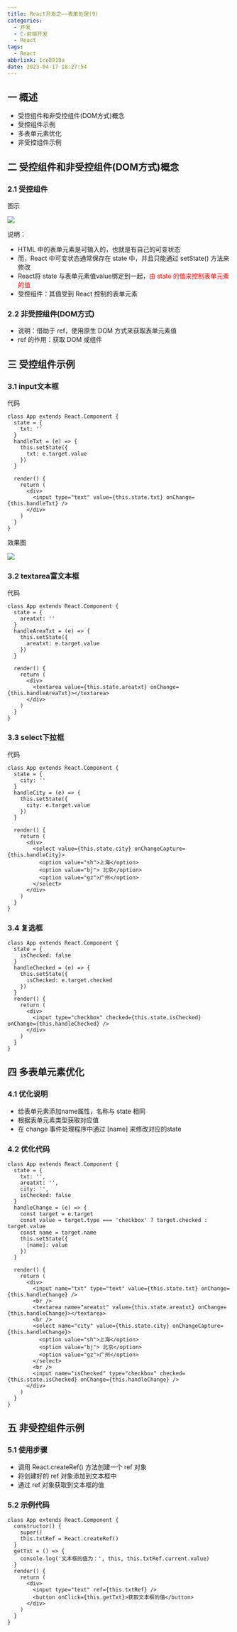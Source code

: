 ```yaml
---
title: React开发之——表单处理(9)
categories:
  - 开发
  - C-前端开发
  - React
tags:
  - React
abbrlink: 1ce8919a
date: 2023-04-17 18:27:54
---
```

## 一 概述

*  受控组件和非受控组件(DOM方式)概念
*  受控组件示例
*  多表单元素优化
*  非受控组件示例

<!--more-->

## 二  受控组件和非受控组件(DOM方式)概念

### 2.1 受控组件

图示

![][1]

说明：

* HTML 中的表单元素是可输入的，也就是有自己的可变状态
* 而，React 中可变状态通常保存在 state 中，并且只能通过 setState() 方法来修改
* React将 state 与表单元素值value绑定到一起，<font color=red>由 state 的值来控制表单元素的值</font>
* 受控组件：其值受到 React 控制的表单元素

### 2.2 非受控组件(DOM方式)

*  说明：借助于 ref，使用原生 DOM 方式来获取表单元素值
*  ref 的作用：获取 DOM 或组件

## 三 受控组件示例

### 3.1 input文本框

代码

```
class App extends React.Component {
  state = {
    txt: ''
  }
  handleTxt = (e) => {
    this.setState({
      txt: e.target.value
    })
  }

  render() {
    return (
      <div>
        <input type="text" value={this.state.txt} onChange={this.handleTxt} />
      </div>
    )
  }
}
```

效果图

![][2]

### 3.2 textarea富文本框

代码

```
class App extends React.Component {
  state = {
    areatxt: ''
  }
  handleAreaTxt = (e) => {
    this.setState({
      areatxt: e.target.value
    })
  }

  render() {
    return (
      <div>
        <textarea value={this.state.areatxt} onChange={this.handleAreaTxt}></textarea>
      </div>
    )
  }
}
```

### 3.3 select下拉框

代码

```
class App extends React.Component {
  state = {
    city: ''
  }
  handleCity = (e) => {
    this.setState({
      city: e.target.value
    })
  }

  render() {
    return (
      <div>
        <select value={this.state.city} onChangeCapture={this.handleCity}>
          <option value="sh">上海</option>
          <option value="bj"> 北京</option>
          <option value="gz">广州</option>
        </select>
      </div>
    )
  }
}
```

### 3.4 复选框

```
class App extends React.Component {
  state = {
    isChecked: false
  }
  handleChecked = (e) => {
    this.setState({
      isChecked: e.target.checked
    })
  }
  render() {
    return (
      <div>
        <input type="checkbox" checked={this.state.isChecked} onChange={this.handleChecked} />
      </div>
    )
  }
}
```

## 四 多表单元素优化

### 4.1 优化说明

* 给表单元素添加name属性，名称与 state 相同
* 根据表单元素类型获取对应值
* 在 change 事件处理程序中通过 [name] 来修改对应的state

### 4.2 优化代码

```
class App extends React.Component {
  state = {
    txt: '',
    areatxt: '',
    city: '',
    isChecked: false
  }
  handleChange = (e) => {
    const target = e.target
    const value = target.type === 'checkbox' ? target.checked : target.value
    const name = target.name
    this.setState({
      [name]: value
    })
  }

  render() {
    return (
      <div>
        <input name="txt" type="text" value={this.state.txt} onChange={this.handleChange} />
        <br />
        <textarea name="areatxt" value={this.state.areatxt} onChange={this.handleChange}></textarea>
        <br />
        <select name="city" value={this.state.city} onChangeCapture={this.handleChange}>
          <option value="sh">上海</option>
          <option value="bj"> 北京</option>
          <option value="gz">广州</option>
        </select>
        <br />
        <input name="isChecked" type="checkbox" checked={this.state.isChecked} onChange={this.handleChange} />
      </div>
    )
  }
}
```

## 五 非受控组件示例

### 5.1 使用步骤

*  调用 React.createRef() 方法创建一个 ref 对象
* 将创建好的 ref 对象添加到文本框中
* 通过 ref 对象获取到文本框的值

### 5.2 示例代码

```
class App extends React.Component {
  constructor() {
    super()
    this.txtRef = React.createRef()
  }
  getTxt = () => {
    console.log('文本框的值为：', this, this.txtRef.current.value)
  }
  render() {
    return (
      <div>
        <input type="text" ref={this.txtRef} />
        <button onClick={this.getTxt}>获取文本框的值</button>
      </div>
    )
  }
}
```




[1]:https://raw.githubusercontent.com/PGzxc/CDN/master/blog-react/react-day1-img9-react-state.png
[2]:https://raw.githubusercontent.com/PGzxc/CDN/master/blog-react/react-day1-img9-input-text.png